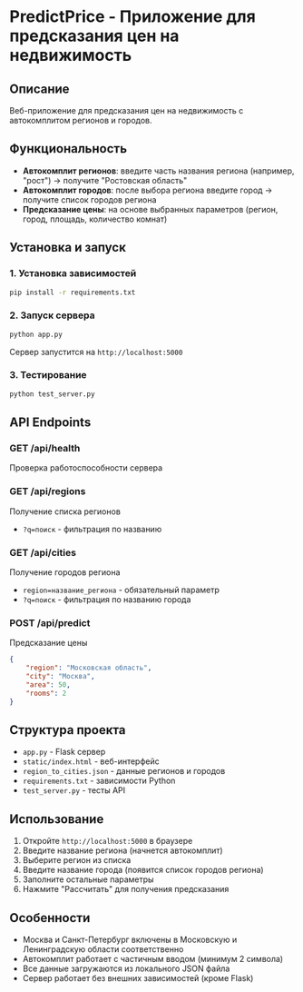 # PredictPrice - Приложение для предсказания цен на недвижимость

## Описание

Веб-приложение для предсказания цен на недвижимость с автокомплитом регионов и городов.

## Функциональность

- **Автокомплит регионов**: введите часть названия региона (например, "рост") → получите "Ростовская область"
- **Автокомплит городов**: после выбора региона введите город → получите список городов региона
- **Предсказание цены**: на основе выбранных параметров (регион, город, площадь, количество комнат)

## Установка и запуск

### 1. Установка зависимостей

```bash
pip install -r requirements.txt
```

### 2. Запуск сервера

```bash
python app.py
```

Сервер запустится на `http://localhost:5000`

### 3. Тестирование

```bash
python test_server.py
```

## API Endpoints

### GET /api/health
Проверка работоспособности сервера

### GET /api/regions
Получение списка регионов
- `?q=поиск` - фильтрация по названию

### GET /api/cities
Получение городов региона
- `region=название_региона` - обязательный параметр
- `?q=поиск` - фильтрация по названию города

### POST /api/predict
Предсказание цены
```json
{
    "region": "Московская область",
    "city": "Москва",
    "area": 50,
    "rooms": 2
}
```

## Структура проекта

- `app.py` - Flask сервер
- `static/index.html` - веб-интерфейс
- `region_to_cities.json` - данные регионов и городов
- `requirements.txt` - зависимости Python
- `test_server.py` - тесты API

## Использование

1. Откройте `http://localhost:5000` в браузере
2. Введите название региона (начнется автокомплит)
3. Выберите регион из списка
4. Введите название города (появится список городов региона)
5. Заполните остальные параметры
6. Нажмите "Рассчитать" для получения предсказания

## Особенности

- Москва и Санкт-Петербург включены в Московскую и Ленинградскую области соответственно
- Автокомплит работает с частичным вводом (минимум 2 символа)
- Все данные загружаются из локального JSON файла
- Сервер работает без внешних зависимостей (кроме Flask) 